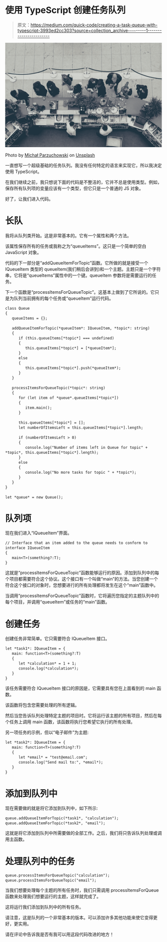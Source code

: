 # 使用 TypeScript 创建任务队列

> 原文：<https://medium.com/quick-code/creating-a-task-queue-with-typescript-3993ed2cc303?source=collection_archive---------1----------------------->

![](img/8b71605147ec788b3fcbaaf5ef6cbbc1.png)

Photo by [Michał Parzuchowski](https://unsplash.com/photos/1O77vgBVkXQ?utm_source=unsplash&utm_medium=referral&utm_content=creditCopyText) on [Unsplash](https://unsplash.com/search/photos/queue?utm_source=unsplash&utm_medium=referral&utm_content=creditCopyText)

一直想写一个超级基础的任务队列。我没有任何特定的语言来实现它，所以我决定使用 TypeScript。

在我们继续之前，我只想说下面的代码是不整洁的，它并不总是使用类型。例如，保存所有队列项的变量应该有一个类型，但它只是一个普通的 JS 对象。

好了，让我们进入代码。

# 长队

我将从队列类开始。这是非常基本的。它有一个属性和两个方法。

该属性保存所有的任务或我称之为“queueItems”。这只是一个简单的空白 JavaScript 对象。

代码的下一部分是“addQueueItemForTopic”函数。它所做的就是接受一个 IQueueItem 类型的 queueItem(我们稍后会讲到)和一个主题。主题只是一个字符串，它将是“queueItems”属性中的一个键。queueItem 参数将是需要运行的任务。

下一个函数是“processItemsForQueueTopic”。这基本上做到了它所说的。它只是为队列当前拥有的每个任务或“queueItem”运行代码。

```
class Queue
{
   queueItems = {};

   addQueueItemForTopic(*queueItem*: IQueueItem, *topic*: string)
   {
      if (this.queueItems[*topic*] === undefined)
      {
         this.queueItems[*topic*] = [*queueItem*];
      }
      else
      {
         this.queueItems[*topic*].push(*queueItem*);
      }
   }

   processItemsForQueueTopic(*topic*: string)
   {
      for (let item of *queue*.queueItems[*topic*])
      {
         item.main();
      }

      this.queueItems[*topic*] = [];
      let numberOfItemsLeft = this.queueItems[*topic*].length;

      if (numberOfItemsLeft > 0)
      {
         console.log("Number of items left in Queue for topic" + *topic*, this.queueItems[*topic*].length);
      }
      else
      {
         console.log("No more tasks for topic " + *topic*);
      }
   }
}

let *queue* = new Queue();
```

# 队列项

现在我们进入“IQueueItem”界面。

```
// Interface that an item added to the queue needs to conform to
interface IQueueItem
{
   main<T>(something?:T);
}
```

这就是“processItemsForQueueTopic”函数能够运行的原因。添加到队列中的每个项目都需要符合这个协议。这个接口有一个叫做“main”的方法。当您创建一个符合这个接口的对象时，您想要进行的所有处理都将发生在这个“main”函数中。

当调用“processItemsForQueueTopic”函数时，它将遍历您指定的主题队列中的每个项目，并调用“queueItem”或任务的“main”函数。

# 创建任务

创建任务非常简单。它只需要符合 IQueueItem 接口。

```
let *task1*: IQueueItem = {
   main: function<T>(something?:T)
   {
      let *calculation* = 1 + 1;
      console.log(*calculation*);
   }
}
```

该任务需要符合 IQueueItem 接口的原因是，它需要具有您在上面看到的 main 函数。

该函数将包含您需要处理的所有逻辑。

然后当您告诉队列处理特定主题的项目时。它将运行该主题的所有项目，然后在每个任务上调用 main 函数，该函数将执行您希望它执行的所有处理。

另一项任务的示例，但以“电子邮件”为主题:

```
let *task2*: IQueueItem = {
   main: function<T>(something?:T)
   {
      let *email* = "test@email.com";
      console.log("Send mail to:", *email*);
   }
}
```

# 添加到队列中

现在需要做的就是将它添加到队列中，如下所示:

```
queue.addQueueItemForTopic(*task1*, "calculation");
queue.addQueueItemForTopic(*task2*, "email");
```

这就是将它添加到队列中所需要做的全部工作。之后，我们将只告诉队列处理或调用主函数。

# 处理队列中的任务

```
queue.processItemsForQueueTopic("calculation");
queue.processItemsForQueueTopic("email");
```

当我们想要处理每个主题的所有任务时，我们只需调用 processItemsForQueue 函数来处理我们想要运行的主题，这样就完成了。

这将运行我们添加到队列中的所有任务。

请注意，这是队列的一个非常基本的版本。可以添加许多其他功能来使它变得更好，更实用。

请在评论中告诉我是否有我可以用这段代码改进的地方！